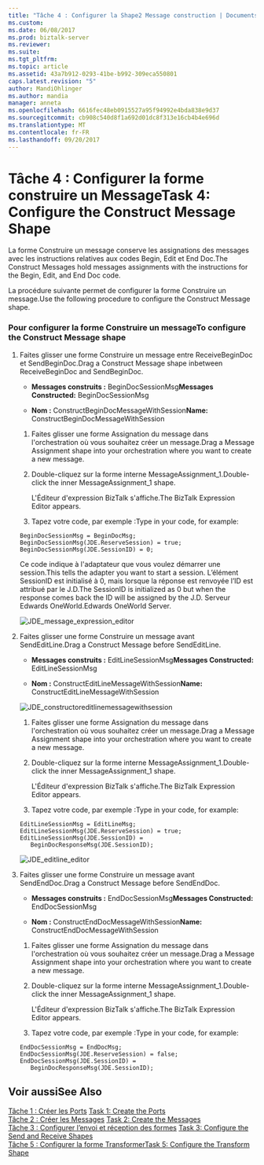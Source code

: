 ```yaml
---
title: "Tâche 4 : Configurer la Shape2 Message construction | Documents Microsoft"
ms.custom: 
ms.date: 06/08/2017
ms.prod: biztalk-server
ms.reviewer: 
ms.suite: 
ms.tgt_pltfrm: 
ms.topic: article
ms.assetid: 43a7b912-0293-41be-b992-309eca550801
caps.latest.revision: "5"
author: MandiOhlinger
ms.author: mandia
manager: anneta
ms.openlocfilehash: 6616fec48eb0915527a95f94992e4bda838e9d37
ms.sourcegitcommit: cb908c540d8f1a692d01dc8f313e16cb4b4e696d
ms.translationtype: MT
ms.contentlocale: fr-FR
ms.lasthandoff: 09/20/2017
---
```

# <a name="task-4-configure-the-construct-message-shape"></a><span data-ttu-id="6aa76-102">Tâche 4 : Configurer la forme construire un Message</span><span class="sxs-lookup"><span data-stu-id="6aa76-102">Task 4: Configure the Construct Message Shape</span></span>
<span data-ttu-id="6aa76-103">La forme Construire un message conserve les assignations des messages avec les instructions relatives aux codes Begin, Edit et End Doc.</span><span class="sxs-lookup"><span data-stu-id="6aa76-103">The Construct Messages hold messages assignments with the instructions for the Begin, Edit, and End Doc code.</span></span>  
  
 <span data-ttu-id="6aa76-104">La procédure suivante permet de configurer la forme Construire un message.</span><span class="sxs-lookup"><span data-stu-id="6aa76-104">Use the following procedure to configure the Construct Message shape.</span></span>  
  
### <a name="to-configure-the-construct-message-shape"></a><span data-ttu-id="6aa76-105">Pour configurer la forme Construire un message</span><span class="sxs-lookup"><span data-stu-id="6aa76-105">To configure the Construct Message shape</span></span>  
  
1.  <span data-ttu-id="6aa76-106">Faites glisser une forme Construire un message entre ReceiveBeginDoc et SendBeginDoc.</span><span class="sxs-lookup"><span data-stu-id="6aa76-106">Drag a Construct Message shape inbetween ReceiveBeginDoc and SendBeginDoc.</span></span>  
  
    -   <span data-ttu-id="6aa76-107">**Messages construits :** BeginDocSessionMsg</span><span class="sxs-lookup"><span data-stu-id="6aa76-107">**Messages Constructed:** BeginDocSessionMsg</span></span>  
  
    -   <span data-ttu-id="6aa76-108">**Nom :** ConstructBeginDocMessageWithSession</span><span class="sxs-lookup"><span data-stu-id="6aa76-108">**Name:** ConstructBeginDocMessageWithSession</span></span>  
  
    1.  <span data-ttu-id="6aa76-109">Faites glisser une forme Assignation du message dans l'orchestration où vous souhaitez créer un message.</span><span class="sxs-lookup"><span data-stu-id="6aa76-109">Drag a Message Assignment shape into your orchestration where you want to create a new message.</span></span>  
  
    2.  <span data-ttu-id="6aa76-110">Double-cliquez sur la forme interne MessageAssignment_1.</span><span class="sxs-lookup"><span data-stu-id="6aa76-110">Double-click the inner MessageAssignment_1 shape.</span></span>  
  
         <span data-ttu-id="6aa76-111">L'Éditeur d'expression BizTalk s'affiche.</span><span class="sxs-lookup"><span data-stu-id="6aa76-111">The BizTalk Expression Editor appears.</span></span>  
  
    3.  <span data-ttu-id="6aa76-112">Tapez votre code, par exemple :</span><span class="sxs-lookup"><span data-stu-id="6aa76-112">Type in your code, for example:</span></span>  
  
    ```  
    BeginDocSessionMsg = BeginDocMsg;  
    BeginDocSessionMsg(JDE.ReserveSession) = true;  
    BeginDocSessionMsg(JDE.SessionID) = 0;  
    ```  
  
     <span data-ttu-id="6aa76-113">Ce code indique à l'adaptateur que vous voulez démarrer une session.</span><span class="sxs-lookup"><span data-stu-id="6aa76-113">This tells the adapter you want to start a session.</span></span> <span data-ttu-id="6aa76-114">L’élément SessionID est initialisé à 0, mais lorsque la réponse est renvoyée l’ID est attribué par le J.D.</span><span class="sxs-lookup"><span data-stu-id="6aa76-114">The SessionID is initialized as 0 but when the response comes back the ID will be assigned by the J.D.</span></span> <span data-ttu-id="6aa76-115">Serveur Edwards OneWorld.</span><span class="sxs-lookup"><span data-stu-id="6aa76-115">Edwards OneWorld Server.</span></span>  
  
     ![](../core/media/jde-message-expression-editor.gif "JDE_message_expression_editor")  
  
2.  <span data-ttu-id="6aa76-116">Faites glisser une forme Construire un message avant SendEditLine.</span><span class="sxs-lookup"><span data-stu-id="6aa76-116">Drag a Construct Message before SendEditLine.</span></span>  
  
    -   <span data-ttu-id="6aa76-117">**Messages construits :** EditLineSessionMsg</span><span class="sxs-lookup"><span data-stu-id="6aa76-117">**Messages Constructed:** EditLineSessionMsg</span></span>  
  
    -   <span data-ttu-id="6aa76-118">**Nom :** ConstructEditLineMessageWithSession</span><span class="sxs-lookup"><span data-stu-id="6aa76-118">**Name:** ConstructEditLineMessageWithSession</span></span>  
  
     ![](../core/media/jde-constructoreditlinemessagewithsession.gif "JDE_constructoreditlinemessagewithsession")  
  
    1.  <span data-ttu-id="6aa76-119">Faites glisser une forme Assignation du message dans l'orchestration où vous souhaitez créer un message.</span><span class="sxs-lookup"><span data-stu-id="6aa76-119">Drag a Message Assignment shape into your orchestration where you want to create a new message.</span></span>  
  
    2.  <span data-ttu-id="6aa76-120">Double-cliquez sur la forme interne MessageAssignment_1.</span><span class="sxs-lookup"><span data-stu-id="6aa76-120">Double-click the inner MessageAssignment_1 shape.</span></span>  
  
         <span data-ttu-id="6aa76-121">L'Éditeur d'expression BizTalk s'affiche.</span><span class="sxs-lookup"><span data-stu-id="6aa76-121">The BizTalk Expression Editor appears.</span></span>  
  
    3.  <span data-ttu-id="6aa76-122">Tapez votre code, par exemple :</span><span class="sxs-lookup"><span data-stu-id="6aa76-122">Type in your code, for example:</span></span>  
  
    ```  
    EditLineSessionMsg = EditLineMsg;  
    EditLineSessionMsg(JDE.ReserveSession) = true;  
    EditLineSessionMsg(JDE.SessionID) =  
       BeginDocResponseMsg(JDE.SessionID);  
    ```  
  
     ![](../core/media/jde-editline-editor.gif "JDE_editline_editor")  
  
3.  <span data-ttu-id="6aa76-123">Faites glisser une forme Construire un message avant SendEndDoc.</span><span class="sxs-lookup"><span data-stu-id="6aa76-123">Drag a Construct Message before SendEndDoc.</span></span>  
  
    -   <span data-ttu-id="6aa76-124">**Messages construits :** EndDocSessionMsg</span><span class="sxs-lookup"><span data-stu-id="6aa76-124">**Messages Constructed:** EndDocSessionMsg</span></span>  
  
    -   <span data-ttu-id="6aa76-125">**Nom :** ConstructEndDocMessageWithSession</span><span class="sxs-lookup"><span data-stu-id="6aa76-125">**Name:** ConstructEndDocMessageWithSession</span></span>  
  
    1.  <span data-ttu-id="6aa76-126">Faites glisser une forme Assignation du message dans l'orchestration où vous souhaitez créer un message.</span><span class="sxs-lookup"><span data-stu-id="6aa76-126">Drag a Message Assignment shape into your orchestration where you want to create a new message.</span></span>  
  
    2.  <span data-ttu-id="6aa76-127">Double-cliquez sur la forme interne MessageAssignment_1.</span><span class="sxs-lookup"><span data-stu-id="6aa76-127">Double-click the inner MessageAssignment_1 shape.</span></span>  
  
         <span data-ttu-id="6aa76-128">L'Éditeur d'expression BizTalk s'affiche.</span><span class="sxs-lookup"><span data-stu-id="6aa76-128">The BizTalk Expression Editor appears.</span></span>  
  
    3.  <span data-ttu-id="6aa76-129">Tapez votre code, par exemple :</span><span class="sxs-lookup"><span data-stu-id="6aa76-129">Type in your code, for example:</span></span>  
  
    ```  
    EndDocSessionMsg = EndDocMsg;  
    EndDocSessionMsg(JDE.ReserveSession) = false;  
    EndDocSessionMsg(JDE.SessionID) =  
       BeginDocResponseMsg(JDE.SessionID);  
    ```  
  
## <a name="see-also"></a><span data-ttu-id="6aa76-130">Voir aussi</span><span class="sxs-lookup"><span data-stu-id="6aa76-130">See Also</span></span>  
 <span data-ttu-id="6aa76-131">[Tâche 1 : Créer les Ports](../core/task-1-create-the-ports2.md) </span><span class="sxs-lookup"><span data-stu-id="6aa76-131">[Task 1: Create the Ports](../core/task-1-create-the-ports2.md) </span></span>  
 <span data-ttu-id="6aa76-132">[Tâche 2 : Créer les Messages](../core/task-2-create-the-messages1.md) </span><span class="sxs-lookup"><span data-stu-id="6aa76-132">[Task 2: Create the Messages](../core/task-2-create-the-messages1.md) </span></span>  
 <span data-ttu-id="6aa76-133">[Tâche 3 : Configurer l’envoi et réception des formes](../core/task-3-configure-the-send-and-receive-shapes1.md) </span><span class="sxs-lookup"><span data-stu-id="6aa76-133">[Task 3: Configure the Send and Receive Shapes](../core/task-3-configure-the-send-and-receive-shapes1.md) </span></span>  
 [<span data-ttu-id="6aa76-134">Tâche 5 : Configurer la forme Transformer</span><span class="sxs-lookup"><span data-stu-id="6aa76-134">Task 5: Configure the Transform Shape</span></span>](../core/task-5-configure-the-transform-shape1.md)